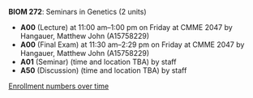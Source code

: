 **BIOM 272**: Seminars in Genetics (2 units)

- **A00** (Lecture) at 11:00 am–1:00 pm on Friday at CMME 2047 by Hangauer, Matthew John (A15758229)
- **A00** (Final Exam) at 11:30 am–2:29 pm on Friday at CMME 2047 by Hangauer, Matthew John (A15758229)
- **A01** (Seminar) (time and location TBA) by staff
- **A50** (Discussion) (time and location TBA) by staff

[Enrollment numbers over time](./BIOM272.tsv)
